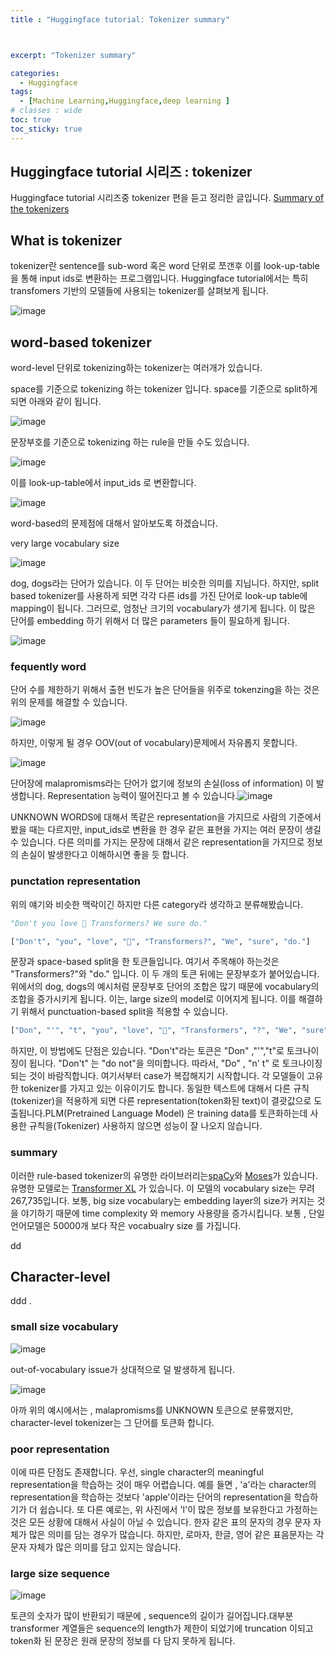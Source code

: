 ```yaml
---
title : "Huggingface tutorial: Tokenizer summary"



excerpt: "Tokenizer summary"

categories:
  - Huggingface
tags:
  - [Machine Learning,Huggingface,deep learning ]
# classes : wide
toc: true
toc_sticky: true
---
```


## Huggingface tutorial 시리즈 : tokenizer

Huggingface tutorial 시리즈중 tokenizer 편을 듣고 정리한 글입니다. [Summary of the tokenizers](https://huggingface.co/docs/transformers/tokenizer_summary)

## What is tokenizer

tokenizer란 sentence를 sub-word 혹은 word 단위로 쪼갠후 이를 look-up-table을 통해 input ids로 변환하는 프로그램입니다. Huggingface tutorial에서는 특히 transfomers 기반의 모델들에 사용되는 tokenizer를 살펴보게 됩니다.

![image](https://user-images.githubusercontent.com/50165842/144427223-af53b57a-f908-4b5c-b584-a425113a9cde.png)



## word-based tokenizer

word-level 단위로 tokenizing하는 tokenizer는 여러개가 있습니다.

space를 기준으로 tokenizing 하는 tokenizer 입니다. space를 기준으로 split하게 되면 아래와 같이 됩니다.

![image](https://user-images.githubusercontent.com/50165842/144427638-cb31e5ee-6438-484c-bb21-027ea69988e5.png)

문장부호를 기준으로 tokenizing 하는 rule을 만들 수도 있습니다.

![image](https://user-images.githubusercontent.com/50165842/144427823-345b4540-0a7b-410b-9146-5179cf3f0a96.png)



이를 look-up-table에서 input_ids 로 변환합니다. 

![image](https://user-images.githubusercontent.com/50165842/144427467-50990986-433e-4005-a1eb-70126e6d0e0e.png)

word-based의 문제점에 대해서 알아보도록 하겠습니다.

very large vocabulary size



![image](https://user-images.githubusercontent.com/50165842/144538921-1a218243-073e-4f1c-bcc2-aa80e0f3195c.png)

dog, dogs라는 단어가 있습니다. 이 두 단어는 비슷한 의미를 지닙니다. 하지만, split based tokenizer를 사용하게 되면 각각 다른 ids를 가진 단어로 look-up table에 mapping이 됩니다. 그러므로, 엄청난 크기의 vocabulary가 생기게 됩니다. 이 많은 단어를 embedding 하기 위해서 더 많은 parameters 들이 필요하게 됩니다.

![image](https://user-images.githubusercontent.com/50165842/144539705-dd0a62eb-9140-4ed3-8928-536bf6590804.png)

### fequently word

단어 수를 제한하기 위해서 출현 빈도가 높은 단어들을 위주로 tokenzing을 하는 것은 위의 문제를 해결할 수 있습니다.

![image](https://user-images.githubusercontent.com/50165842/144539738-7071ea88-ca0a-4eca-b644-138759e0a338.png)

하지만, 이렇게 될 경우 OOV(out of vocabulary)문제에서 자유롭지 못합니다. 

![image](https://user-images.githubusercontent.com/50165842/144540125-a26340ba-d0b1-429f-a58d-049264086b57.png)

단어장에 malapromisms라는 단어가 없기에 정보의 손실(loss of information) 이 발생합니다. Representation 능력이 떨어진다고 볼 수 있습니다.![image](https://user-images.githubusercontent.com/50165842/144540337-88941576-3459-4e24-8f8f-792999703c62.png)

UNKNOWN WORDS에 대해서 똑같은 representation을 가지므로 사람의 기준에서 봤을 때는 다르지만, input_ids로 변환을 한 경우 같은 표현을 가지는 여러 문장이 생길 수 있습니다. 다른 의미를 가지는 문장에 대해서 같은 representation을 가지므로 정보의 손실이 발생한다고 이해하시면 좋을 듯 합니다.

### punctation representation

위의 얘기와 비슷한 맥락이긴 하지만 다른 category라 생각하고 분류해봤습니다.

```python
"Don't you love 🤗 Transformers? We sure do."

["Don't", "you", "love", "🤗", "Transformers?", "We", "sure", "do."]
```

문장과 space-based split을 한 토큰들입니다. 여기서 주목해야 하는것은  "Transformers?"와 "do." 입니다. 이 두 개의 토큰 뒤에는 문장부호가 붙어있습니다. 위에서의 dog, dogs의 예시처럼 문장부호 단어의 조합은 많기 때문에 vocabulary의 조합을 증가시키게 됩니다. 이는, large size의 model로 이어지게 됩니다. 이를 해결하기 위해서 punctuation-based split을 적용할 수 있습니다.

```python
["Don", "'", "t", "you", "love", "🤗", "Transformers", "?", "We", "sure", "do", "."]
```

하지만, 이 방법에도 단점은 있습니다. "Don't"라는 토큰은 "Don" ,"'","t"로 토크나이징이 됩니다. "Don't" 는 "do not"을 의미합니다. 따라서, "Do" , "n' t" 로 토크나이징 되는 것이 바람직합니다. 여기서부터 case가 복잡해지기 시작합니다. 각 모델들이 고유한 tokenizer를 가지고 있는 이유이기도 합니다. 동일한 텍스트에 대해서 다른 규칙(tokenizer)을 적용하게 되면 다른 representation(token화된 text)이 결괏값으로 도출됩니다.PLM(Pretrained Language Model) 은 training data를 토큰화하는데 사용한 규칙을(Tokenizer) 사용하지 않으면 성능이 잘 나오지 않습니다.  

### summary

이러한 rule-based tokenizer의 유명한 라이브러리는[spaCy](https://spacy.io/)와 [Moses](http://www.statmt.org/moses/?n=Development.GetStarted)가 있습니다. 유명한 모델로는  [Transformer XL](https://huggingface.co/docs/transformers/master/en/model_doc/transformerxl) 가 있습니다. 이 모델의 vocabulary size는 무려 267,735입니다. 보통, big size vocabulary는 embedding layer의 size가 커지는 것을 야기하기 때문에 time complexity 와 memory 사용량을 증가시킵니다. 보통 , 단일언어모델은 50000개 보다 작은 vocabualry size 를 가집니다.  



dd

## Character-level

ddd .



### small size vocabulary

![image](https://user-images.githubusercontent.com/50165842/144560709-91809e82-6e5d-4663-917d-51b7f9e09e37.png)

out-of-vocabulary issue가 상대적으로 덜 발생하게 됩니다.

![image](https://user-images.githubusercontent.com/50165842/144560588-ef680f88-3c17-4fe2-8b9c-571c9343a28e.png)



아까 위의 예시에서는 , malapromisms를 UNKNOWN 토큰으로 분류했지만, character-level tokenizer는 그 단어를 토큰화 합니다.

### poor representation

이에 따른 단점도 존재합니다. 우선, single character의 meaningful representation을 학습하는 것이 매우 어렵습니다. 예를 들면 , 'a'라는 character의 representation을 학습하는 것보다 'apple'이라는 단어의 representation을 학습하기가 더 쉽습니다. 또 다른 예로는, 위 사진에서 'l'이  많은 정보를 보유한다고 가정하는 것은 모든 상황에 대해서 사실이 아닐 수 있습니다. 한자 같은 표의 문자의 경우 문자 자체가 많은 의미를 담는 경우가 많습니다. 하지만,  로마자, 한글, 영어 같은 표음문자는 각 문자 자체가 많은 의미를 담고 있지는 않습니다.

### large size sequence

![image](https://user-images.githubusercontent.com/50165842/144560651-caa6d214-539c-432f-af95-47ab4bd65d0b.png)

토큰의 숫자가 많이 반환되기 때문에 , sequence의 길이가 길어집니다.대부분 transformer 계열들은 sequence의  length가 제한이 되었기에 truncation 이되고 token화 된 문장은 원래 문장의 정보를 다 담지 못하게 됩니다.



